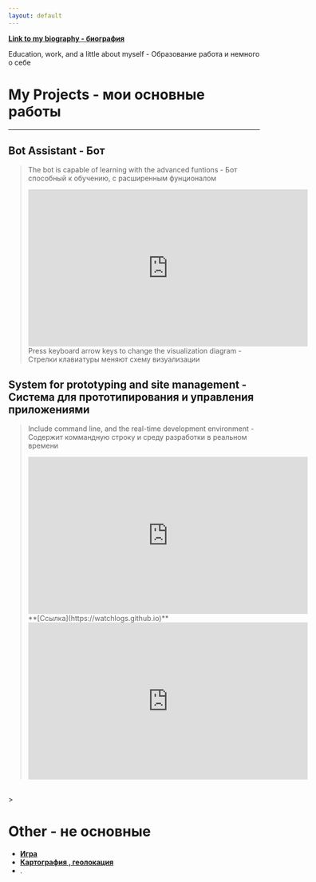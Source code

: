 ```yaml
---
layout: default
---
```


<!--Text can be **bold**, _italic_, or ~~strikethrough~~.-->

**[Link to my biography - биография](another-page)**

Education, work, and a little about myself - Образование работа и немного о себе

# [](#header-1)My Projects - мои основные работы

----

## [](#header-2)Bot Assistant - Бот

> The bot is capable of learning with the advanced funtions - Бот способный к обучению, с расширенным фунционалом
> <iframe width="560" height="315" src="https://appvk.github.io" frameborder="0" allowfullscreen></iframe>
> Press keyboard arrow keys to change the visualization diagram - Cтрелки клавиатуры меняют схему визуализации

## [](#header-2)System for prototyping and site management - Система для прототипирования и управления приложениями
> Include command line, and the real-time development environment - Содержит коммандную строку и среду разработки в реальном времени
> <iframe width="560" height="315" src="https://logz.000webhostapp.com/admin/editor/" frameborder="0" allowfullscreen></iframe>
> **[Ссылка](https://watchlogs.github.io)**
> <iframe width="560" height="315" src="https://logz.000webhostapp.com/admin/" frameborder="0" allowfullscreen></iframe>
> 
<br>
<!--<img style="max-width:560px;" src="https://cs540106.userapi.com/c637426/v637426534/4f9e8/spldUf9Dv4c.jpg"/>-->
>

# [](#header-1)Other - не основные
*   **[Игра](https://cepbep.github.io/game)**
*  **[Картография , геолокация](https://cepbep.github.io/ruservis.github.io-master/dashboard/index.html)** 
*   .



